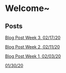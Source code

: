 # Welcome~

## Posts

[Blog Post Week 3, 02/17/20](https://noah-goldman.github.io/Blog-Post-3)


[Blog Post Week 2, 02/11/20](https://noah-goldman.github.io/Blog-Post-2)


[Blog Post Week 1, 02/03/20](http://noah-goldman.github.io/Blog-Post-1)


[01/30/20](http://noah-goldman.github.io/01-30-20)
